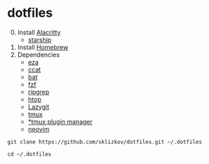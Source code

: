# dotfiles

0. Install [Alacritty](https://alacritty.org/)
   - [starship](https://starship.rs/ru-RU/)
1. Install [Homebrew](https://brew.sh)
2. Dependencies
   - [eza](https://github.com/eza-community/eza)
   - [ccat](https://github.com/owenthereal/ccat)
   - [bat](https://github.com/sharkdp/bat)
   - [fzf](https://github.com/junegunn/fzf)
   - [ripgrep](https://github.com/BurntSushi/ripgrep)
   - [htop](https://github.com/htop-dev/htop)
   - [Lazygit](https://github.com/jesseduffield/lazygit)
   - [tmux](https://github.com/tmux/tmux)
   - [*tmux plugin manager](https://github.com/tmux-plugins/tpm)
   - [neovim](https://github.com/neovim/neovim)



```
git clone https://github.com/sklizkov/dotfiles.git ~/.dotfiles
```

```
cd ~/.dotfiles
```
